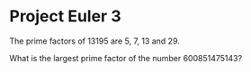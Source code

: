 # Project Euler 3
<p>The prime factors of 13195 are 5, 7, 13 and 29.</p>
<p>What is the largest prime factor of the number 600851475143?</p>